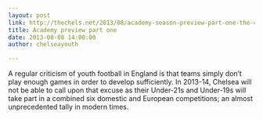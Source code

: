 ```yaml
---
layout: post
link: http://thechels.net/2013/08/academy-season-preview-part-one-the-competitions/
title: Academy preview part one
date: 2013-08-08 14:00:00
author: chelseayouth

---
```


A regular criticism of youth football in England is that teams simply don’t play enough games in order to 
develop sufficiently. In 2013-14, Chelsea will not be able to call upon that excuse as their Under-21s 
and Under-19s will take part in a combined six domestic and European competitions; an almost unprecedented 
tally in modern times.
